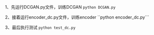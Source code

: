 1、先运行DCGAN.py文件，训练DCGAN
``python DCGAN.py``

2、接着运行encoder_dc.py文件，训练encoder
``python encoder_dc.py```

3、最后执行测试
``python test_dc.py``